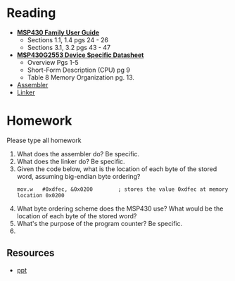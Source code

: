 # Reading

- [**MSP430 Family User Guide**](datasheets/msp430_msp430x2xx_family_users_guide.pdf)
    - Sections 1.1, 1.4 pgs 24 - 26
    - Sections 3.1, 3.2 pgs 43 - 47
- [**MSP430G2553 Device Specific Datasheet**](datasheets/msp430g2x53_2x13_mixed_sig_mcu.pdf)
    - Overview Pgs 1-5
    - Short-Form Description (CPU) pg 9
    - Table 8 Memory Organization pg. 13.
- <a href="http://en.wikipedia.org/wiki/Assembler_(computing)#Assembler">Assembler</a>  
- <a href="https://en.wikipedia.org/wiki/Linker_(computing)">Linker</a>

# Homework

Please type all homework

1. What does the assembler do? Be specific.
1. What does the linker do? Be specific.
1. Given the code below, what is the location of each byte of the stored word, assuming big-endian byte ordering?
	```
	mov.w   #0xdfec, &0x0200        ; stores the value 0xdfec at memory location 0x0200
	```
1. What byte ordering scheme does the MSP430 use? What would be the location of each byte of the stored word?
1. What's the purpose of the program counter? Be specific.
1.

## Resources

- [ppt](Lsn2.pptx)
